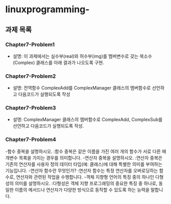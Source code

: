 # linuxprogramming-
## 과제 목록

### Chapter7-Problem1
- 설명: 이 과제에서는 실수부(real)와 허수부(img)를 멤버변수로 갖는 복소수(Complex) 클래스를 아래 결과가 나오도록 구현.

### Chapter7-Problem2
- 설명: 전역함수 ComplexAdd를 ComplexManager 클래스의 멤버함수로 선언하고 다음코드가 실행되도록 작성

### Chapter7-Problem3
- 설명: ComplexManager 클래스의 멤버함수로 ComplexAdd, ComplexSub를 선언하고 다음코드가 실행되도록 작성.

### Chapter7-Problem4

-함수 중복을 설명하시오.
:함수 중복은 같은 이름을 가진 여러 개의 함수가 서로 다른 매개변수 목록을 가지는 경우를 의미합니다.
-연산자 중복을 설명하시오.
:연산자 중복은 기존의 연산자를 사용자 정의 데이터 타입(예: 클래스)에 대해 특별한 의미를 부여하는 기능입니다.
-연산자 함수란 무엇인가?
:연산자 함수는 특정 연산자를 오버로딩하는 함수로, 연산자와 관련된 작업을 수행합니다.
-객체 지향형 언어의 특징 중의 하나인 다형성의 의미를 설명하시오.
:다형성은 객체 지향 프로그래밍의 중요한 특징 중 하나로, 동일한 이름의 메서드나 연산자가 다양한 방식으로 동작할 수 있도록 하는 능력을 말합니다.

###
